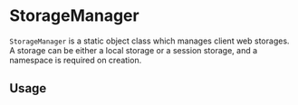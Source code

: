 # StorageManager

```StorageManager``` is a static object class which manages client web storages.
A storage can be either a local storage or a session storage, and a namespace is required on creation.

## Usage
```javascript

```

